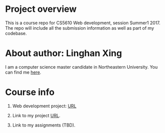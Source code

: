 # Project overview

This is a course repo for CS5610 Web development, session Summer1 2017. 
The repo will include all the submission information as well as part of
my codebase. 

# About author: Linghan Xing

I am a computer science master candidate in Northeastern University. 
You can find me [here](http://www.linghanxing.com). 

# Course info

1. Web development project: [URL](https://linghan-xing-web-2017summer1.herokuapp.com)

2. Link to my project [URL](https://ancient-everglades-78085.herokuapp.com/users).

3. Link to my assignments (TBD).
